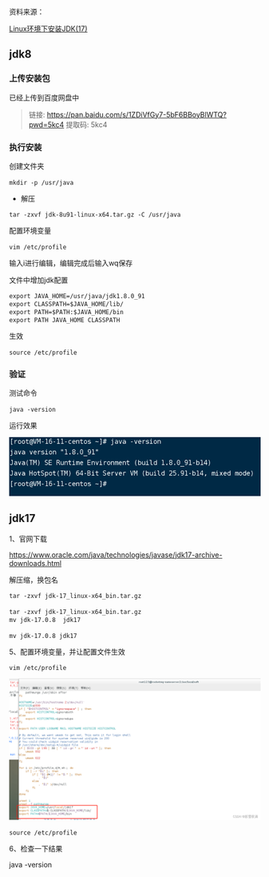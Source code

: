资料来源：

[Linux环境下安装JDK(17)](https://blog.csdn.net/mnimxq/article/details/132154132)



## jdk8

### 上传安装包

已经上传到百度网盘中

>  链接: https://pan.baidu.com/s/1ZDiVfGy7-5bF6BBoyBlWTQ?pwd=5kc4 提取码: 5kc4

### 执行安装

创建文件夹

`mkdir -p /usr/java`

- 解压

~~~~~
tar -zxvf jdk-8u91-linux-x64.tar.gz -C /usr/java
~~~~~

配置环境变量

`vim /etc/profile`

输入i进行编辑，编辑完成后输入wq保存

文件中增加jdk配置

~~~~~
export JAVA_HOME=/usr/java/jdk1.8.0_91
export CLASSPATH=$JAVA_HOME/lib/
export PATH=$PATH:$JAVA_HOME/bin
export PATH JAVA_HOME CLASSPATH
~~~~~

生效

`source /etc/profile`

### 验证

测试命令

`java -version`

运行效果

![Snipaste_2022-03-15_16-04-11](pic/Snipaste_2022-03-15_16-04-11.png)







## jdk17



1、官网下载

https://www.oracle.com/java/technologies/javase/jdk17-archive-downloads.html



解压缩，换包名

```
tar -zxvf jdk-17_linux-x64_bin.tar.gz

tar -zxvf jdk-17_linux-x64_bin.tar.gz
mv jdk-17.0.8  jdk17

mv jdk-17.0.8 jdk17
```



5、配置环境变量，并让配置文件生效

```shell
vim /etc/profile
```






![img](img/3effbe7c1b954fe1b0ae0d2228cb4cf8.png)

```shell
source /etc/profile
```

6、检查一下结果

java -version 

